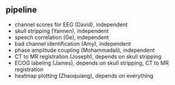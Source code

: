 ## pipeline
- channel scores for EEG (David), independent
- skull stripping (Yannen), independent
- speech correlation (Ge), independent
- bad channel identification (Amy), independent
- phase amplitude coupling (Mohammadali), independent
- CT to MR registration (Joseph), depends on skull stripping
- ECOG labeling (James), depends on skull stripping, CT to MR registration
- heatmap plotting (Zhaoquiang), depends on everything
